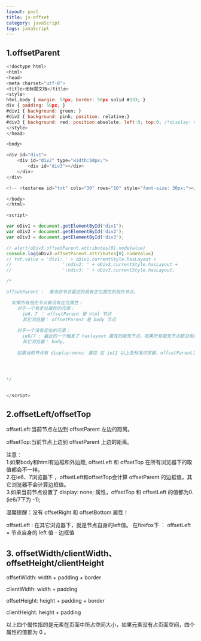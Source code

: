 ```yaml
---
layout: post
title: js-offset
category: javaScript
tags: javaScript
---
```


## 1.offsetParent

```javascript
<!doctype html>
<html>
<head>
<meta charset="utf-8">
<title>无标题文档</title>
<style>
html,body { margin: 50px; border: 50px solid #333; }
div { padding: 50px; }
#div1 { background: green; }
#div2 { background: pink; position: relative;}
#div3 { background: red; position:absolute; left:0; top:0; /*display: none;*/}
</style>
</head>

<body>

<div id="div1">
    <div id="div2" type="width:50px;">
        <div id="div3"></div>
    </div>
</div>

<!-- <textarea id="txt" cols="30" rows="10" style="font-size: 30px;"></textarea> -->

</body>
</html>

<script>

var oDiv1 = document.getElementById('div1');
var oDiv2 = document.getElementById('div2');
var oDiv3 = document.getElementById('div3');

// alert(oDiv3.offsetParent.attributes[0].nodeValue)
console.log(oDiv3.offsetParent.attributes[0].nodeValue)
// txt.value = 'div1: ' + oDiv1.currentStyle.hasLayout + 
//                   '\ndiv2: ' + oDiv2.currentStyle.hasLayout + 
//                   '\ndiv3: ' + oDiv3.currentStyle.hasLayout;

/*

offsetParent :  离当前节点最近的具有定位属性的祖先节点。

  如果所有祖先节点都没有定位属性：
    对于一个有定位属性的元素：
      ie6、7 ： offsetParent 是 html 节点
      其它浏览器： offsetParent 是 body 节点
      
    对于一个没有定位的元素：
      ie6/7 : 最近的一个触发了 haslayout 属性的祖先节点，如果所有祖先节点都没有触发 haslayout ，默认为 body 节点。
      其它浏览器： body。
      
    如果当前节点有 display:none; 属性 在 ie11 以上及标准浏览器，offsetParent为null,ie10以下浏览器不受影响。




*/


</script>


```

## 2.offsetLeft/offsetTop

<span class="code">offsetLeft</span>:当前节点左边到 offsetParent 左边的距离。  

<span class="code">offsetTop</span>:当前节点上边到 offsetParent 上边的距离。   

  注意：    
   1.如果body和html有边框和外边距, offsetLeft 和 offsetTop 在所有浏览器下的取值都会不一样。       
   2.在ie6、7浏览器下 ，offsetLeft和offsetTop会计算 offsetParent 的边框值，其它浏览器不会计算边框值。       
   3.如果当前节点设置了 display: none; 属性，offsetTop 和 offsetLeft 的值都为0.(ie6/7下为 -1);
      
  温馨提醒：没有 offsetRight 和  offsetBottom 属性！

  offsetLeft : 
  在其它浏览器下，就是节点自身的left值。
  在firefox下 ： 
    offsetLeft = 节点自身的 left 值 - 边框值


## 3. offsetWidth/clientWidth、offsetHeight/clientHeight

<span class="code">offsetWidth</span>: width + padding + border

<span class="code">clientWidth</span>: width + padding

<span class="code">offsetHeight</span>: height + padding + border

<span class="code">clientHeight</span>: height + padding   
    
以上四个属性指的是元素在页面中所占空间大小，如果元素没有占页面空间，四个属性的值都为 0 。




























